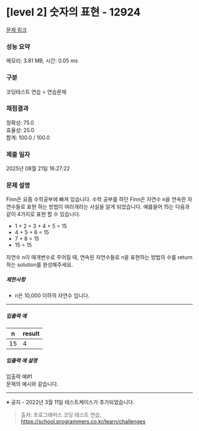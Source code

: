 # [level 2] 숫자의 표현 - 12924 

[문제 링크](https://school.programmers.co.kr/learn/courses/30/lessons/12924?language=cpp) 

### 성능 요약

메모리: 3.81 MB, 시간: 0.05 ms

### 구분

코딩테스트 연습 > 연습문제

### 채점결과

정확성: 75.0<br/>효율성: 25.0<br/>합계: 100.0 / 100.0

### 제출 일자

2025년 08월 21일 16:27:22

### 문제 설명

<p>Finn은 요즘 수학공부에 빠져 있습니다. 수학 공부를 하던 Finn은 자연수 n을 연속한 자연수들로 표현 하는 방법이 여러개라는 사실을 알게 되었습니다. 예를들어 15는 다음과 같이 4가지로 표현 할 수 있습니다.</p>

<ul>
<li>1 + 2 + 3 + 4 + 5 = 15</li>
<li>4 + 5 + 6 = 15</li>
<li>7 + 8 = 15</li>
<li>15 = 15</li>
</ul>

<p>자연수 n이 매개변수로 주어질 때, 연속된 자연수들로 n을 표현하는 방법의 수를 return하는 solution를 완성해주세요.</p>

<h5>제한사항</h5>

<ul>
<li>n은 10,000 이하의 자연수 입니다.</li>
</ul>

<hr>

<h5>입출력 예</h5>
<table class="table">
        <thead><tr>
<th>n</th>
<th>result</th>
</tr>
</thead>
        <tbody><tr>
<td>15</td>
<td>4</td>
</tr>
</tbody>
      </table>
<h5>입출력 예 설명</h5>

<p>입출력 예#1<br>
문제의 예시와 같습니다.</p>

<hr>

<p>※ 공지 - 2022년 3월 11일 테스트케이스가 추가되었습니다.</p>


> 출처: 프로그래머스 코딩 테스트 연습, https://school.programmers.co.kr/learn/challenges